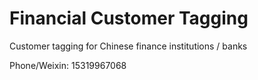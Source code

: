 # Financial Customer Tagging
Customer tagging for Chinese finance institutions / banks

Phone/Weixin: 15319967068
